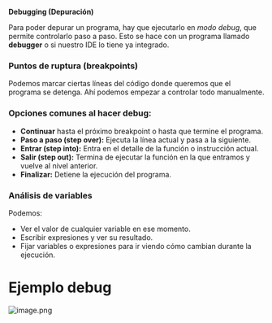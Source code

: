 **Debugging (Depuración)**

Para poder depurar un programa, hay que ejecutarlo en *modo debug*, que permite controlarlo paso a paso. Esto se hace con un programa llamado **debugger** o si nuestro IDE lo tiene ya integrado.

### Puntos de ruptura (breakpoints)

Podemos marcar ciertas líneas del código donde queremos que el programa se detenga. Ahí podemos empezar a controlar todo manualmente.

### Opciones comunes al hacer debug:

* **Continuar** hasta el próximo breakpoint o hasta que termine el programa.
* **Paso a paso (step over):** Ejecuta la línea actual y pasa a la siguiente.
* **Entrar (step into):** Entra en el detalle de la función o instrucción actual.
* **Salir (step out):** Termina de ejecutar la función en la que entramos y vuelve al nivel anterior.
* **Finalizar:** Detiene la ejecución del programa.

### Análisis de variables

Podemos:

* Ver el valor de cualquier variable en ese momento.
* Escribir expresiones y ver su resultado.
* Fijar variables o expresiones para ir viendo cómo cambian durante la ejecución.

# Ejemplo debug

![image.png](assets/image.png)
